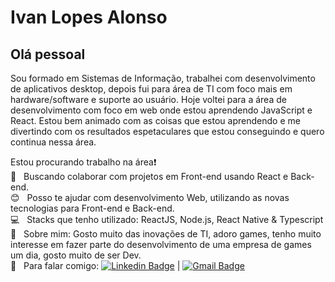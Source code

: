 # Ivan Lopes Alonso

## Olá pessoal
Sou formado em Sistemas de Informação, trabalhei com desenvolvimento de aplicativos desktop,
depois fui para área de TI com foco mais em hardware/software e suporte ao usuário.
Hoje voltei para a área de desenvolvimento com foco em web onde estou aprendendo
JavaScript e React.
Estou bem animado com as coisas que estou aprendendo e me divertindo com os resultados
espetaculares que estou conseguindo e quero continua nessa área.

 Estou procurando trabalho na área:exclamation:
 <br/> :purple_heart: &nbsp; Buscando colaborar com projetos em Front-end usando React e Back-end.
 <br/> :blush: &nbsp; Posso te ajudar com desenvolvimento Web, utilizando as novas tecnologias para Front-end e Back-end.
 <br/> :computer: &nbsp; Stacks que tenho utilizado: ReactJS, Node.js, React Native & Typescript
 <br/> 💬  &nbsp; Sobre mim: Gosto muito das inovações de TI, adoro games, tenho muito interesse em fazer parte 
 do desenvolvimento de uma empresa de games um dia, gosto muito de ser Dev. 
 <br/> :email: &nbsp; Para falar comigo: [![Linkedin Badge](https://img.shields.io/badge/-IvanLopes-blue?style=flat-square&logo=Linkedin&logoColor=white&link=https://www.linkedin.com/in/ivan-lopes-135b8b1a/)](https://www.linkedin.com/in/ivan-lopes-135b8b1a/) 
| 
[![Gmail Badge](https://img.shields.io/badge/-calintz1@hotmail.com-c14438?style=flat-square&logo=Gmail&logoColor=white&link=mailto:calintz1@hotmail.com)](mailto:calintz1@hotmail.com)

